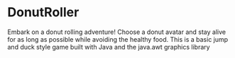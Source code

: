 # DonutRoller
Embark on a donut rolling adventure! Choose a donut avatar and stay alive for as long as possible while avoiding the healthy food. This is a basic jump and duck style game built with Java and the java.awt graphics library
